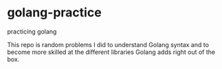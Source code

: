 # golang-practice
practicing golang 

This repo is random problems I did to understand Golang syntax and to become more skilled at the different libraries Golang adds right out of the box.
